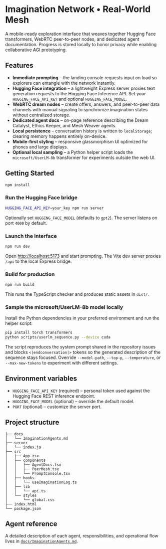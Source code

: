 # Imagination Network • Real-World Mesh

A mobile-ready exploration interface that weaves together Hugging Face transformers, WebRTC peer-to-peer nodes, and dedicated agent documentation. Progress is stored locally to honor privacy while enabling collaborative AGI prototyping.

## Features

- **Immediate prompting** – the landing console requests input on load so explorers can entangle with the network instantly.
- **Hugging Face integration** – a lightweight Express server proxies text generation requests to the Hugging Face Inference API. Set your `HUGGING_FACE_API_KEY` and optional `HUGGING_FACE_MODEL`.
- **WebRTC dream nodes** – create offers, answers, and peer-to-peer data channels with manual signaling to synchronize imagination states without centralized storage.
- **Dedicated agent docs** – on-page reference describing the Dream Catalyst, Ethics Keeper, and Mesh Weaver agents.
- **Local persistence** – conversation history is written to `localStorage`; clearing memory happens entirely on-device.
- **Mobile-first styling** – responsive glassmorphism UI optimized for phones and large displays.
- **Optional local sampling** – a Python helper script loads the `microsoft/UserLM-8b` transformer for experiments outside the web UI.

## Getting Started

```bash
npm install
```

### Run the Hugging Face bridge

```bash
HUGGING_FACE_API_KEY=your_key npm run server
```

Optionally set `HUGGING_FACE_MODEL` (defaults to `gpt2`). The server listens on port `4000` by default.

### Launch the interface

```bash
npm run dev
```

Open [http://localhost:5173](http://localhost:5173) and start prompting. The Vite dev server proxies `/api` to the local Express bridge.

### Build for production

```bash
npm run build
```

This runs the TypeScript checker and produces static assets in `dist/`.

### Sample the microsoft/UserLM-8b model locally

Install the Python dependencies in your preferred environment and run the helper script:

```bash
pip install torch transformers
python scripts/userlm_sequence.py --device cuda
```

The script reproduces the system prompt shared in the repository issues and blocks `<|endconversation|>` tokens so the generated description of the sequence stays focused. Override `--model-path`, `--top-p`, `--temperature`, or `--max-new-tokens` to experiment with different settings.

## Environment variables

- `HUGGING_FACE_API_KEY` (required) – personal token used against the Hugging Face REST inference endpoint.
- `HUGGING_FACE_MODEL` (optional) – override the default model.
- `PORT` (optional) – customize the server port.

## Project structure

```
├── docs
│   └── ImaginationAgents.md
├── server
│   └── index.js
├── src
│   ├── App.tsx
│   ├── components
│   │   ├── AgentDocs.tsx
│   │   ├── PeerMesh.tsx
│   │   └── PromptConsole.tsx
│   ├── hooks
│   │   └── useImaginationLog.ts
│   ├── lib
│   │   └── api.ts
│   └── styles
│       └── global.css
├── index.html
└── package.json
```

## Agent reference

A detailed description of each agent, responsibilities, and operational flow lives in [`docs/ImaginationAgents.md`](docs/ImaginationAgents.md).
